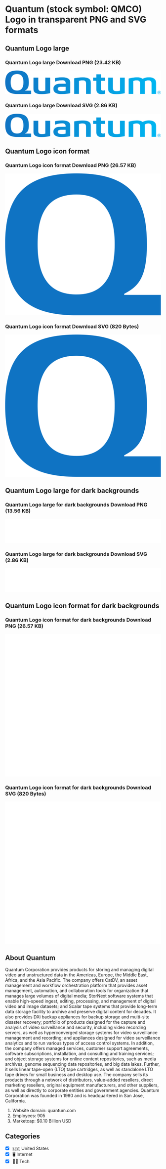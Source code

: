 # Quantum (stock symbol: QMCO) Logo in transparent PNG and SVG formats

## Quantum Logo large

### Quantum Logo large Download PNG (23.42 KB)

![Quantum Logo large Download PNG (23.42 KB)](/img/orig/QMCO_BIG-d63ff79d.png)

### Quantum Logo large Download SVG (2.86 KB)

![Quantum Logo large Download SVG (2.86 KB)](/img/orig/QMCO_BIG-f3c66656.svg)

## Quantum Logo icon format

### Quantum Logo icon format Download PNG (26.57 KB)

![Quantum Logo icon format Download PNG (26.57 KB)](/img/orig/QMCO-cf32d3a8.png)

### Quantum Logo icon format Download SVG (820 Bytes)

![Quantum Logo icon format Download SVG (820 Bytes)](/img/orig/QMCO-3abefe8c.svg)

## Quantum Logo large for dark backgrounds

### Quantum Logo large for dark backgrounds Download PNG (13.56 KB)

![Quantum Logo large for dark backgrounds Download PNG (13.56 KB)](/img/orig/QMCO_BIG.D-1c2b1f15.png)

### Quantum Logo large for dark backgrounds Download SVG (2.86 KB)

![Quantum Logo large for dark backgrounds Download SVG (2.86 KB)](/img/orig/QMCO_BIG.D-53c5e437.svg)

## Quantum Logo icon format for dark backgrounds

### Quantum Logo icon format for dark backgrounds Download PNG (26.57 KB)

![Quantum Logo icon format for dark backgrounds Download PNG (26.57 KB)](/img/orig/QMCO.D-3459da2b.png)

### Quantum Logo icon format for dark backgrounds Download SVG (820 Bytes)

![Quantum Logo icon format for dark backgrounds Download SVG (820 Bytes)](/img/orig/QMCO.D-8f818f25.svg)

## About Quantum

Quantum Corporation provides products for storing and managing digital video and unstructured data in the Americas, Europe, the Middle East, Africa, and the Asia Pacific. The company offers CatDV, an asset management and workflow orchestration platform that provides asset management, automation, and collaboration tools for organization that manages large volumes of digital media; StorNext software systems that enable high-speed ingest, editing, processing, and management of digital video and image datasets; and Scalar tape systems that provide long-term data storage facility to archive and preserve digital content for decades. It also provides DXi backup appliances for backup storage and multi-site disaster recovery; portfolio of products designed for the capture and analysis of video surveillance and security, including video recording servers, as well as hyperconverged storage systems for video surveillance management and recording; and appliances designed for video surveillance analytics and to run various types of access control systems. In addition, the company offers managed services, customer support agreements, software subscriptions, installation, and consulting and training services; and object storage systems for online content repositories, such as media archives, genome sequencing data repositories, and big data lakes. Further, it sells linear tape-open (LTO) tape cartridges, as well as standalone LTO tape drives for small business and desktop use. The company sells its products through a network of distributors, value-added resellers, direct marketing resellers, original equipment manufacturers, and other suppliers, as well as directly to corporate entities and government agencies. Quantum Corporation was founded in 1980 and is headquartered in San Jose, California.

1. Website domain: quantum.com
2. Employees: 905
3. Marketcap: $0.10 Billion USD


## Categories
- [x] 🇺🇸 United States
- [x] 🖥️ Internet
- [x] 👩‍💻 Tech
